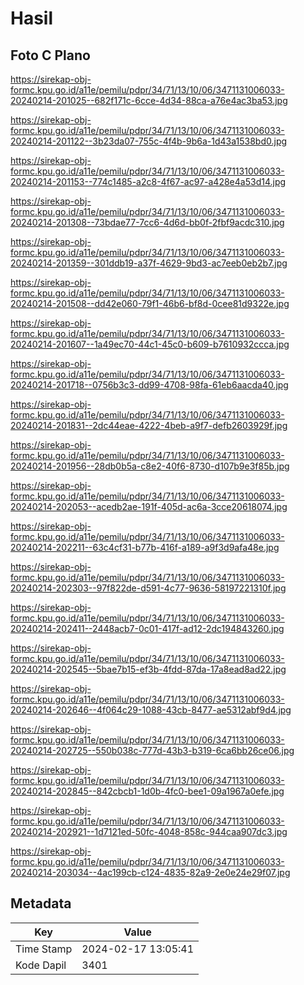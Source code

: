 # Hasil

## Foto C Plano

https://sirekap-obj-formc.kpu.go.id/a11e/pemilu/pdpr/34/71/13/10/06/3471131006033-20240214-201025--682f171c-6cce-4d34-88ca-a76e4ac3ba53.jpg

https://sirekap-obj-formc.kpu.go.id/a11e/pemilu/pdpr/34/71/13/10/06/3471131006033-20240214-201122--3b23da07-755c-4f4b-9b6a-1d43a1538bd0.jpg

https://sirekap-obj-formc.kpu.go.id/a11e/pemilu/pdpr/34/71/13/10/06/3471131006033-20240214-201153--774c1485-a2c8-4f67-ac97-a428e4a53d14.jpg

https://sirekap-obj-formc.kpu.go.id/a11e/pemilu/pdpr/34/71/13/10/06/3471131006033-20240214-201308--73bdae77-7cc6-4d6d-bb0f-2fbf9acdc310.jpg

https://sirekap-obj-formc.kpu.go.id/a11e/pemilu/pdpr/34/71/13/10/06/3471131006033-20240214-201359--301ddb19-a37f-4629-9bd3-ac7eeb0eb2b7.jpg

https://sirekap-obj-formc.kpu.go.id/a11e/pemilu/pdpr/34/71/13/10/06/3471131006033-20240214-201508--dd42e060-79f1-46b6-bf8d-0cee81d9322e.jpg

https://sirekap-obj-formc.kpu.go.id/a11e/pemilu/pdpr/34/71/13/10/06/3471131006033-20240214-201607--1a49ec70-44c1-45c0-b609-b7610932ccca.jpg

https://sirekap-obj-formc.kpu.go.id/a11e/pemilu/pdpr/34/71/13/10/06/3471131006033-20240214-201718--0756b3c3-dd99-4708-98fa-61eb6aacda40.jpg

https://sirekap-obj-formc.kpu.go.id/a11e/pemilu/pdpr/34/71/13/10/06/3471131006033-20240214-201831--2dc44eae-4222-4beb-a9f7-defb2603929f.jpg

https://sirekap-obj-formc.kpu.go.id/a11e/pemilu/pdpr/34/71/13/10/06/3471131006033-20240214-201956--28db0b5a-c8e2-40f6-8730-d107b9e3f85b.jpg

https://sirekap-obj-formc.kpu.go.id/a11e/pemilu/pdpr/34/71/13/10/06/3471131006033-20240214-202053--acedb2ae-191f-405d-ac6a-3cce20618074.jpg

https://sirekap-obj-formc.kpu.go.id/a11e/pemilu/pdpr/34/71/13/10/06/3471131006033-20240214-202211--63c4cf31-b77b-416f-a189-a9f3d9afa48e.jpg

https://sirekap-obj-formc.kpu.go.id/a11e/pemilu/pdpr/34/71/13/10/06/3471131006033-20240214-202303--97f822de-d591-4c77-9636-58197221310f.jpg

https://sirekap-obj-formc.kpu.go.id/a11e/pemilu/pdpr/34/71/13/10/06/3471131006033-20240214-202411--2448acb7-0c01-417f-ad12-2dc194843260.jpg

https://sirekap-obj-formc.kpu.go.id/a11e/pemilu/pdpr/34/71/13/10/06/3471131006033-20240214-202545--5bae7b15-ef3b-4fdd-87da-17a8ead8ad22.jpg

https://sirekap-obj-formc.kpu.go.id/a11e/pemilu/pdpr/34/71/13/10/06/3471131006033-20240214-202646--4f064c29-1088-43cb-8477-ae5312abf9d4.jpg

https://sirekap-obj-formc.kpu.go.id/a11e/pemilu/pdpr/34/71/13/10/06/3471131006033-20240214-202725--550b038c-777d-43b3-b319-6ca6bb26ce06.jpg

https://sirekap-obj-formc.kpu.go.id/a11e/pemilu/pdpr/34/71/13/10/06/3471131006033-20240214-202845--842cbcb1-1d0b-4fc0-bee1-09a1967a0efe.jpg

https://sirekap-obj-formc.kpu.go.id/a11e/pemilu/pdpr/34/71/13/10/06/3471131006033-20240214-202921--1d7121ed-50fc-4048-858c-944caa907dc3.jpg

https://sirekap-obj-formc.kpu.go.id/a11e/pemilu/pdpr/34/71/13/10/06/3471131006033-20240214-203034--4ac199cb-c124-4835-82a9-2e0e24e29f07.jpg


## Metadata

| Key        | Value               |
| ---------- | ------------------- |
| Time Stamp | 2024-02-17 13:05:41 |
| Kode Dapil | 3401                |




